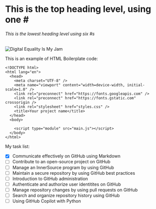# This is the top heading level, using one \#
###### This is the lowest heading level using six \#s

![Digital Equality Is My Jam](https://github.com/user-attachments/assets/13bd1b87-8d07-4371-a11c-b0dd04396ba3)

This is an example of HTML Boilerplate code:
```
<!DOCTYPE html>
<html lang="en">
  <head>
    <meta charset="UTF-8" />
    <meta name="viewport" content="width=device-width, initial-scale=1.0" />
    <link rel="preconnect" href="https://fonts.googleapis.com" />
    <link rel="preconnect" href="https://fonts.gstatic.com" crossorigin />
    <link rel="stylesheet" href="styles.css" />
    <title>Your project name</title>
  </head>
  <body>

    <script type="module" src="main.js"></script>
  </body>
</html>
```
My task list:
- [x] Communicate effectively on GitHub using Markdown
- [ ] Contribute to an open-source project on GitHub
- [ ] Manage an InnerSource program by using GitHub
- [ ] Maintain a secure repository by using GitHub best practices
- [ ] Introduction to GitHub administration
- [ ] Authenticate and authorize user identitites on GitHub
- [ ] Manage repository changes by using pull requests on GitHub
- [ ] Search and organize repository history using GitHub
- [ ] Using GitHub Copilot with Python
